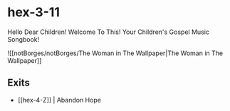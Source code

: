 # hex-3-11

Hello Dear Children! 
Welcome To This! 
Your Children's Gospel Music Songbook! 

![[notBorges/notBorges/The Woman in The Wallpaper|The Woman in The Wallpaper]]

## Exits
- [[hex-4-Z]] | Abandon Hope
